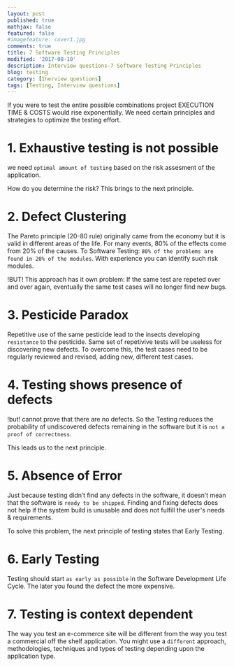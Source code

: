 ```yaml
---
layout: post
published: true
mathjax: false
featured: false
#imagefeature: cover1.jpg
comments: true
title: 7 Software Testing Principles
modified: '2017-08-10'
description: Interview questions-7 Software Testing Principles
blog: testing
category: [Inerview questions]
tags: [Testing, Interview questions]
---
```


If you were to test the entire possible combinations project EXECUTION TIME & COSTS would rise exponentially.
We need certain principles and strategies to optimize the testing effort.

# 1. Exhaustive testing is not possible
we need `optimal amount of testing` based on the risk assesment of the application.

How do you determine the risk? This brings to the next principle.

# 2. Defect Clustering
The Pareto principle (20-80 rule) originally came from the economy but it is valid in different areas of the life.
For many events, 80% of the effects come from 20% of the causes.
To Software Testing: `80% of the problems are found in 20% of the modules`.
With experience you can identify such risk modules.

!BUT! This approach has it own problem: 
If the same test are repeted over and over again, eventually the same test cases will no longer find new bugs.

# 3. Pesticide Paradox
Repetitive use of the same pesticide lead to the insects developing `resistance` to the pesticide.
Same set of repetivive tests will be useless for discovering new defects.
To overcome this, the test cases need to be regularly reviewed and revised, adding new, different test cases.

# 4. Testing shows presence of defects
!but! cannot prove that there are no defects.
So the Testing reduces the probability of undiscovered defects remaining in the software 
but it is `not a proof of correctness`.

This leads us to the next principle.

# 5. Absence of Error
Just because testing didn’t find any defects in the software, it doesn’t mean that the software is `ready to be shipped`.
Finding and fixing defects does not help if the system build is unusable and does not fulfill the user's needs & requirements.

To solve this problem, the next principle of testing states that Early Testing.

# 6. Early Testing
Testing should start `as early as possible` in the Software Development Life Cycle. 
The later you found the defect the more expensive.

# 7. Testing is context dependent
The way you test an e-commerce site will be different from the way you test a commercial off the shelf application. 
You might use a `different` approach, methodologies, techniques and types of testing depending upon the application type.
